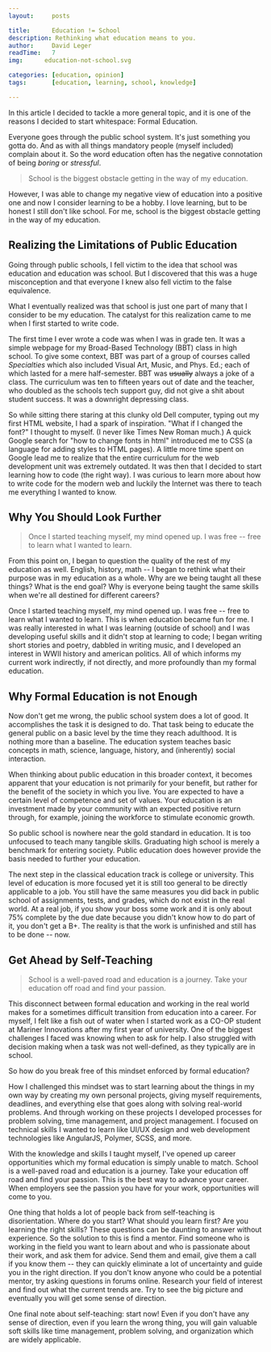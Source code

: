 ```yaml
---
layout:     posts

title:      Education != School
description: Rethinking what education means to you.
author:     David Leger
readTime:   7
img:      education-not-school.svg

categories: [education, opinion]
tags:       [education, learning, school, knowledge]

---
```


In this article I decided to tackle a more general topic, and it is one of the reasons I decided to start whitespace: Formal Education.

Everyone goes through the public school system. It's just something you gotta do. And as with all things mandatory people (myself included) complain about it. So the word education often has the negative connotation of being *boring* or *stressful*. 

> School is the biggest obstacle getting in the way of my education. 

However, I was able to change my negative view of education into a positive one and now I consider learning to be a hobby. I love learning, but to be honest I still don't like school. For me, school is the biggest obstacle getting in the way of my education. 

## Realizing the Limitations of Public Education

Going through public schools, I fell victim to the idea that school was education and education was school. But I discovered that this was a huge misconception and that everyone I knew also fell victim to the false equivalence.

What I eventually realized was that school is just one part of many that I consider to be my education. The catalyst for this realization came to me when I first started to write code. 

The first time I ever wrote a code was when I was in grade ten. It was a simple webpage for my Broad-Based Technology (BBT) class in high school. To give some context, BBT was part of a group of courses called *Specialties* which also included Visual Art, Music, and Phys. Ed.; each of which lasted for a mere half-semester. BBT was <del>usually</del> always a joke of a class. The curriculum was ten to fifteen years out of date and the teacher, who doubled as the schools tech support guy, did not give a shit about student success. It was a downright depressing class.
 
So while sitting there staring at this clunky old Dell computer, typing out my first HTML website, I had a spark of inspiration. "What if I changed the font?" I thought to myself. (I never like Times New Roman much.) A quick Google search for "how to change fonts in html" introduced me to CSS (a language for adding styles to HTML pages). A little more time spent on Google lead me to realize that the entire curriculum for the web development unit was extremely outdated. It was then that I decided to start learning how to code (the right way). I was curious to learn more about how to write code for the modern web and luckily the Internet was there to teach me everything I wanted to know.

## Why You Should Look Further

> Once I started teaching myself, my mind opened up. I was free -- free to learn what I wanted to learn.

From this point on, I began to question the quality of the rest of my education as well. English, history, math -- I began to rethink what their purpose was in my education as a whole. Why are we being taught all these things? What is the end goal? Why is everyone being taught the same skills when we're all destined for different careers?

Once I started teaching myself, my mind opened up. I was free -- free to learn what I wanted to learn. This is when education became fun for me. I was really interested in what I was learning (outside of school) and I was developing useful skills and it didn't stop at learning to code; I began writing short stories and poetry, dabbled in writing music, and I developed an interest in WWII history and american politics. All of which informs my current work indirectly, if not directly, and more profoundly than my formal education.
    
## Why Formal Education is not Enough

Now don't get me wrong, the public school system does a lot of good. It accomplishes the task it is designed to do. That task being to educate the general public on a basic level by the time they reach adulthood. It is nothing more than a baseline. The education system teaches basic concepts in math, science, language, history, and (inherently) social interaction.

When thinking about public education in this broader context, it becomes apparent that your education is not primarily for your benefit, but rather for the benefit of the society in which you live. You are expected to have a certain level of competence and set of values. Your education is an investment made by your community with an expected positive return through, for example, joining the workforce to stimulate economic growth.

So public school is nowhere near the gold standard in education. It is too unfocused to teach many tangible skills. Graduating high school is merely a benchmark for entering society. Public education does however provide the basis needed to further your education.

The next step in the classical education track is college or university. This level of education is more focused yet it is still too general to be directly applicable to a job. You still have the same measures you did back in public school of assignments, tests, and grades, which do not exist in the real world. At a real job, if you show your boss some work and it is only about 75% complete by the due date because you didn't know how to do part of it, you don't get a B+. The reality is that the work is unfinished and still has to be done -- now.
    
## Get Ahead by Self-Teaching

> School is a well-paved road and education is a journey. Take your education off road and find your passion.

This disconnect between formal education and working in the real world makes for a sometimes difficult transition from education into a career. For myself, I felt like a fish out of water when I started work as a CO-OP student at Mariner Innovations after my first year of university. One of the biggest challenges I faced was knowing when to ask for help. I also struggled with decision making when a task was not well-defined, as they typically are in school.

So how do you break free of this mindset enforced by formal education?

How I challenged this mindset was to start learning about the things in my own way by creating my own personal projects, giving myself requirements, deadlines, and everything else that goes along with solving real-world problems. And through working on these projects I developed processes for problem solving, time management, and project management. I focused on technical skills I wanted to learn like UI/UX design and web development technologies like AngularJS, Polymer, SCSS, and more. 

With the knowledge and skills I taught myself, I've opened up career opportunities which my formal education is simply unable to match. School is a well-paved road and education is a journey. Take your education off road and find your passion. This is the best way to advance your career. When employers see the passion you have for your work, opportunities will come to you.

One thing that holds a lot of people back from self-teaching is disorientation. Where do you start? What should you learn first? Are you learning the right skills? These questions can be daunting to answer without experience. So the solution to this is find a mentor. Find someone who is working in the field you want to learn about and who is passionate about their work, and ask them for advice. Send them and email, give them a call if you know them -- they can quickly eliminate a lot of uncertainty and guide you in the right direction. If you don't know anyone who could be a potential mentor, try asking questions in forums online. Research your field of interest and find out what the current trends are. Try to see the big picture and eventually you will get some sense of direction.

One final note about self-teaching: start now! Even if you don't have any sense of direction, even if you learn the wrong thing, you will gain valuable soft skills like time management, problem solving,  and organization which are widely applicable.

